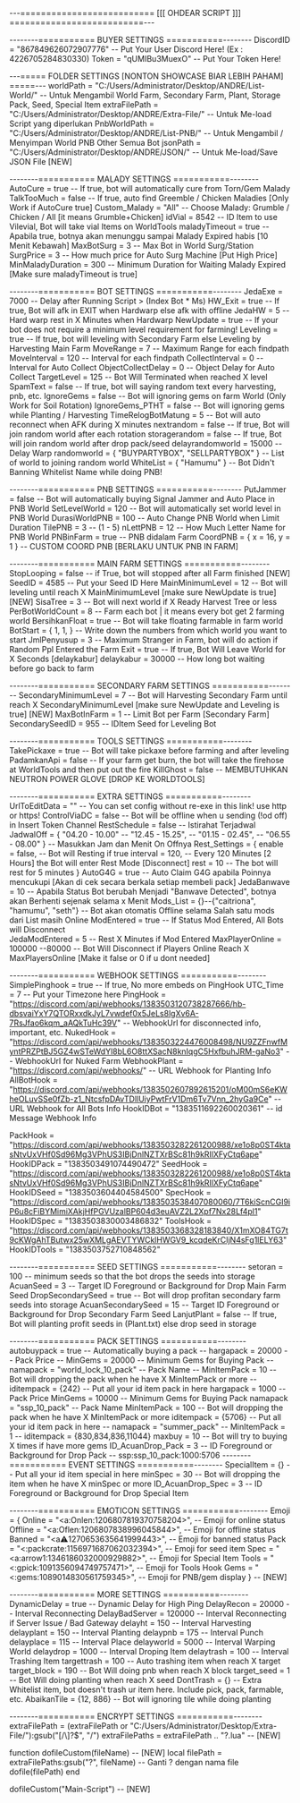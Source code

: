 ---========================== [[[ OHDEAR SCRIPT ]]] ==========================---

--------=========== BUYER SETTINGS ===========--------
DiscordID = "867849626072907776"    -- Put Your User Discord Here! (Ex : 4226705284830330)
Token = "qUMIBu3MuexO"              -- Put Your Token Here!

---===== FOLDER SETTINGS [NONTON SHOWCASE BIAR LEBIH PAHAM] =====---
worldPath = "C:/Users/Administrator/Desktop/ANDRE/List-World/"        -- Untuk Mengambil World Farm, Secondary Farm, Plant, Storage Pack, Seed, Special Item
extraFilePath = "C:/Users/Administrator/Desktop/ANDRE/Extra-File/"    -- Untuk Me-load Script yang diperlukan
PnbWorldPath = "C:/Users/Administrator/Desktop/ANDRE/List-PNB/"       -- Untuk Mengambil / Menyimpan World PNB Other Semua Bot
jsonPath = "C:/Users/Administrator/Desktop/ANDRE/JSON/"               -- Untuk Me-load/Save JSON File [NEW]

--------=========== MALADY SETTINGS ===========-------- 
AutoCure = true             -- If true, bot will automatically cure from Torn/Gem Malady
TalkTooMuch = false         -- If true, auto find Greemble / Chicken Maladies [Only Work if AutoCure true]
Custom_Malady = "All"       -- Choose Malady: Grumble / Chicken / All [it means Grumble+Chicken]
idVial = 8542               -- ID Item to use Vilevial, Bot will take vial Items on WorldTools
maladyTimeout = true        -- Apabila true, botnya akan menunggu sampai Malady Expired habis [10 Menit Kebawah]
MaxBotSurg = 3              -- Max Bot in World Surg/Station
SurgPrice = 3               -- How much price for Auto Surg Machine [Put High Price]
MinMaladyDuration = 300     -- Minimum Duration for Waiting Malady Expired [Make sure maladyTimeout is true]

--------=========== BOT SETTINGS ===========--------
JedaExe = 7000              -- Delay after Running Script > (Index Bot * Ms)
HW_Exit = true              -- If true, Bot will afk in EXIT when Hardwarp else afk with offline
JedaHW = 5                  -- Hard warp rest in X Minutes when Hardwarp
NewUpdate = true            -- If your bot does not require a minimum level requirement for farming!
Leveling = true            -- If true, bot will leveling with Secondary Farm else Leveling by Harvesting Main Farm
MoveRange = 7               -- Maximum Range for each findpath
MoveInterval = 120          -- Interval for each findpath
CollectInterval = 0         -- Interval for Auto Collect
ObjectCollectDelay = 0      -- Object Delay for Auto Collect
TargetLevel = 125           -- Bot Will Terminated when reached X level
SpamText = false            -- If true, bot will saying random text every harvesting, pnb, etc.
IgnoreGems = false          -- Bot will ignoring gems on farm World (Only Work for Soil Rotation)
IgnoreGems_PTHT = false     -- Bot will ignoring gems while Planting / Harvesting
TimeRelogBotMatung = 5     -- Bot will auto reconnect when AFK during X minutes
nextrandom = false          -- If true, Bot will join random world after each rotation
storagerandom = false       -- If true, Bot will join random world after drop pack/seed
delayrandomworld = 15000    -- Delay Warp
randomworld = {
    "BUYPARTYBOX", "SELLPARTYBOX"
}                               -- List of world to joining random world
WhiteList = {
    "Hamumu"
}                           -- Bot Didn't Banning Whitelist Name while doing PNB!

--------=========== PNB SETTINGS ===========--------
PutJammer = false            -- Bot will automatically buying Signal Jammer and Auto Place in PNB World
SetLevelWorld = 120         -- Bot will automatically set world level in PNB World
DurasiWorldPNB = 100        -- Auto Change PNB World when Limit Duration
TilePNB = 3                 -- (1 - 5)
nLettPNB = 12               -- How Much Letter Name for PNB World
PNBinFarm = true           -- PNB didalam Farm
CoordPNB = {
    x = 16,
    y = 1
}                           -- CUSTOM COORD PNB [BERLAKU UNTUK PNB IN FARM]

--------=========== MAIN FARM SETTINGS ===========--------
StopLooping = false         -- if True, bot will stopped after all Farm finished [NEW]
SeedID = 4585               -- Put your Seed ID Here
MainMinimumLevel = 12       -- Bot will leveling until reach X MainMinimumLevel [make sure NewUpdate is true] [NEW]
SisaTree = 3                -- Bot will next world if X Ready Harvest Tree or less 
PerBotWorldCount = 8       -- Farm each bot | it means every bot get 2 farming world
BersihkanFloat = true       -- Bot will take floating farmable in farm world
BotStart = {
    1,
    1,
}                           -- Write down the numbers from which world you want to start
JmlPenyusup = 3             -- Maximum Stranger in Farm, bot will do action if Random Ppl Entered the Farm
Exit = true                 -- If true, Bot Will Leave World for X Seconds [delaykabur]
delaykabur = 30000          -- How long bot waiting before go back to farm

--------=========== SECONDARY FARM SETTINGS ===========--------
SecondaryMinimumLevel = 7   -- Bot will Harvesting Secondary Farm until reach X SecondaryMinimumLevel [make sure NewUpdate and Leveling is true] [NEW]
MaxBotInFarm = 1            -- Limit Bot per Farm [Secondary Farm]
SecondarySeedID = 955       -- IDItem Seed for Leveling Bot

--------=========== TOOLS SETTINGS ===========--------
TakePickaxe = true              -- Bot will take pickaxe before farming and after leveling
PadamkanApi = false              -- If your farm get burn, the bot will take the firehose at WorldTools and then put out the fire
KillGhost = false               -- MEMBUTUHKAN NEUTRON POWER GLOVE [DROP KE WORLDTOOLS]

--------=========== EXTRA SETTINGS ===========--------
UrlToEditData = ""    -- You can set config without re-exe in this link! use http or https!
ControlViaDC = false                             -- Bot will be offline when u sending (!od off) in Insert Token Channel 
RestSchedule = false                            -- Istirahat Terjadwal
JadwalOff = {
    "04.20 - 10.00"
    -- "12.45 - 15.25",
    -- "01.15 - 02.45",
    -- "06.55 - 08.00"
}                                                 -- Masukkan Jam dan Menit On Offnya 
Rest_Settings = {
    enable = false,                              -- Bot will Resting if true
    interval = 120,                             -- Every 120 Minutes [2 Hours] the Bot will enter Rest Mode [Disconnect]
    rest = 10                                    -- The bot will rest for 5 minutes
}
AutoG4G = true                                  -- Auto Claim G4G apabila Poinnya mencukupi [Akan di cek secara berkala setiap membeli pack]
JedaBanwave = 10                                -- Apabila Status Bot berubah Menjadi "Banwave Detected", botnya akan Berhenti sejenak selama x Menit
Mods_List = {}--{"caitriona", "hamumu", "seth"}     -- Bot akan otomatis Offline selama Salah satu mods dari List masih Online
ModEntered = true                               -- If Status Mod Entered, All Bots will Disconnect              
JedaModEntered = 5                              -- Rest X Minutes if Mod Entered
MaxPlayerOnline = 100000 --80000                         -- Bot Will Disconnect if Players Online Reach X MaxPlayersOnline [Make it false or 0 if u dont needed]

--------=========== WEBHOOK SETTINGS ===========--------
SimplePinghook = true                                       -- If true, No more embeds on PingHook
UTC_Time = 7                                                -- Put your Timezone here
PingHook = "https://discord.com/api/webhooks/1383503120738287666/hb-dbsvaiYxY7QTORxxdkJyL7vwdef0x5JeLs8lgXv6A-7RsJfao6kqm_aAQkTuHc39V"       -- WebhookUrl for disconnected info, important, etc.
NukedHook = "https://discord.com/api/webhooks/1383503224476008498/NU9ZZFnwfMyntPRZPtBJ5GZ4wSTeWdYl8bL6O8ttXSacN8knIqgC5HxfbuhJRM-gaNo3"             -- WebhookUrl for Nuked Farm
WebhookPlant = "https://discord.com/api/webhooks/"          -- URL Webhook for Planting Info
AllBotHook = "https://discord.com/api/webhooks/1383502607892615201/oM00mS6eKWheOLuvSSe0fZb-z1_NtcsfpDAvTDllUiyPwtFrV1Dm6Tv7Vnn_2hyGa9Ce"            -- URL Webhook for All Bots Info
HookIDBot = "1383511692260020361"                                       -- id Message Webhook Info

PackHook = "https://discord.com/api/webhooks/1383503282261200988/xe1o8p0ST4ktasNtvUxVHf0Sd96Mg3VPhUS3IBjDnlNZTXrBSc81h9kRIlXFyCtq6ape"
HookIDPack = "1383503491074490472"
SeedHook = "https://discord.com/api/webhooks/1383503282261200988/xe1o8p0ST4ktasNtvUxVHf0Sd96Mg3VPhUS3IBjDnlNZTXrBSc81h9kRIlXFyCtq6ape"
HookIDSeed = "1383503604404584500"
SpecHook = "https://discord.com/api/webhooks/1383503538407080060/7T6kiScnCGI9iP6u8cFiBYMimiXAkjHfPGVUzalBP604d3euAVZ2L2Xpf7Nx28Lf4pl1"
HookIDSpec = "1383503830003486832"
ToolsHook = "https://discord.com/api/webhooks/1383503368328183840/X1mXO84TG7t9cKWgAhTButwx25wXMLgAEVTYWCklHWGV9_kcqdeKrCIjN4sFg1lELY63"
HookIDTools = "1383503752710848562"

--------=========== SEED SETTINGS ===========--------
setoran = 100                -- minimum seeds so that the bot drops the seeds into storage
AcuanSeed = 3               -- Target ID Foreground or Background for Drop Main Farm Seed
DropSecondarySeed = true    -- Bot will drop profitan secondary farm seeds into storage
AcuanSecondarySeed = 15     -- Target ID Foreground or Background for Drop Secondary Farm Seed
LanjutPlant = false         -- If true, Bot will planting profit seeds in (Plant.txt) else drop seed in storage

--------=========== PACK SETTINGS ===========--------
autobuypack = true              -- Automatically buying a pack
-- hargapack = 20000               -- Pack Price
-- MinGems = 20000             -- Minimum Gems for Buying Pack
-- namapack = "world_lock_10_pack" -- Pack Name
-- MinItemPack = 10                -- Bot will dropping the pack when he have X MinItemPack or more
-- iditempack = {242}              -- Put all your id item pack in here
hargapack = 1000               -- Pack Price
MinGems = 10000             -- Minimum Gems for Buying Pack
namapack = "ssp_10_pack" -- Pack Name
MinItemPack = 100                -- Bot will dropping the pack when he have X MinItemPack or more
iditempack = {5706}              -- Put all your id item pack in here
-- namapack = "summer_pack"
-- MinItemPack = 1
-- iditempack = {830,834,836,11044}
maxbuy = 10                      -- Bot will try to buying X times if have more gems
ID_AcuanDrop_Pack = 3           -- ID Foreground or Background for Drop Pack
-- ssp:ssp_10_pack:1000:5706
--------=========== EVENT SETTINGS ===========--------
SpecialItem = {}                -- Put all your id item special in here
minSpec = 30                    -- Bot will dropping the item when he have X minSpec or more
ID_AcuanDrop_Spec = 3           -- ID Foreground or Background for Drop Special Item

--------=========== EMOTICON SETTINGS ===========--------
Emoji = {
    Online = "<a:Onlen:1206807819370758204>",   -- Emoji for online status
    Offline = "<a:Oflen:1206807838996045844>",  -- Emoji for offline status
    Banned = "<a:warning:1270653635641999443>", -- Emoji for banned status
    Pack = "<:packcrate:1156971687062032394>",  -- Emoji for seed item
    Spec = "<a:arrow1:1346186032000929882>",    -- Emoji for Special Item
    Tools = "<:gpick:1091356094749757471>",     -- Emoji for Tools Hook
    Gems = "<:gems:1089014830561759345>",       -- Emoji for PNB/gem display
} -- [NEW]

--------=========== MORE SETTINGS ===========--------
DynamicDelay = true             -- Dynamic Delay for High Ping
DelayRecon = 20000              -- Interval Reconnecting
DelayBadServer = 120000         -- Interval Reconnecting if Server Issue / Bad Gateway
delayht = 150                   -- Interval Harvesting
delayplant = 150                -- Interval Planting
delaypnb = 175                  -- Interval Punch
delayplace = 115                -- Interval Place
delayworld = 5000               -- Interval Warping World
delaydrop = 1000                -- Interval Droping Item
delaytrash = 100                -- Interval Trashing Item
targettrash = 100               -- Auto trashing item when reach X target
target_block = 190              -- Bot Will doing pnb when reach X block
target_seed = 1                 -- Bot Will doing planting when reach X seed
DontTrash = {}                  -- Extra Whitelist item, bot doesn't trash ur item here. Include pick, pack, farmable, etc.
AbaikanTile = {12, 886}         -- Bot will ignoring tile while doing planting

--------=========== ENCRYPT SETTINGS ===========--------
extraFilePath = (extraFilePath or "C:/Users/Administrator/Desktop/Extra-File/"):gsub("[/\\]?$", "/")
extraFilePaths = extraFilePath .. "?.lua" -- [NEW]

function dofileCustom(fileName) -- [NEW]
    local filePath = extraFilePaths:gsub("?", fileName)  -- Ganti ? dengan nama file
    dofile(filePath)
end

dofileCustom("Main-Script") -- [NEW]
